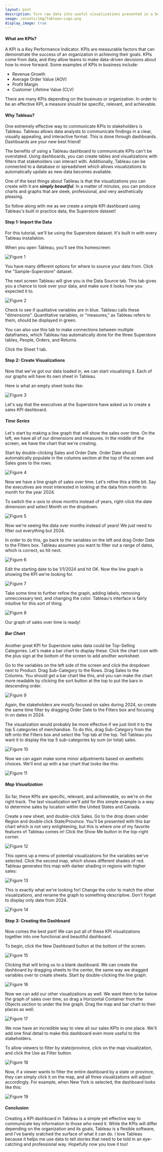 ```yaml
---
layout: post
description: Turn raw data into useful visualizations presented in a beautifully formatted dashboard for stakeholders to interact with.
image: /assets/img/Tableau-Logo.png
display_image: true
---
```


#### What are KPIs?

A KPI is a Key Performance Indicator. KPIs are measurable factors that can demonstrate the success of an organization in achieving their goals. KPIs come from data, and they allow teams to make data-driven decisions about how to move forward. Some examples of KPIs in business include:

- Revenue Growth
- Average Order Value (AOV)
- Profit Margin
- Customer Lifetime Value (CLV)

There are many KPIs depending on the businuss or organization. In order to be an effective KPI, a measure should be specific, relevant, and achievable.

#### Why Tableau?

One extremely effective way to communicate KPIs to stakeholders is Tableau. Tableau allows data analysts to communicate findings in a clear, visually appealing, and interactive format. This is done through dashboards. Dashboards are your new best friend!

The benefits of using a Tableau dashboard to communicate KPIs can't be overstated. Using dashboards, you can create tables and visualizations with filters that stakeholders can interact with. Additionally, Tableau can be connected to a database or spreadsheet which allows visualizations to automatically update as new data becomes available.

One of the best things about Tableau is that the visualizations you can create with it are ***simply beautiful***. In a matter of minutes, you can produce charts and graphs that are sleek, professional, and very aesthetically pleasing.

So follow along with me as we create a simple KPI dashboard using Tableau's built in practice data, the Superstore dataset!

#### Step 1: Import the Data

For this tutorial, we'll be using the Superstore dataset. It's built in with every Tableau installation.

When you open Tableau, you'll see this homescreen:

![Figure 1](https://sofiadscribner.github.io/insights-unlocked-blog/assets/img/tab-1.png)

You have many different options for where to source your data from. Click the "Sample-Superstore" dataset.

The next screen Tableau will give you is the Data Source tab. This tab gives you a chance to look over your data, and make sure it looks how you expected it to.

![Figure 2](https://sofiadscribner.github.io/insights-unlocked-blog/assets/img/tab-2.png)

Check to see if qualitative variables are in blue. Tableau calls these "dimensions". Quantitative variables, or "measures," as Tableau refers to them, should be displayed in green.

You can also use this tab to make connections between multiple dataframes, which Tableau has automatically done for the three Superstore tables, People, Orders, and Returns.

Click the Sheet 1 tab.

#### Step 2: Create Visualizations

Now that we've got our data loaded in, we can start visualizing it. Each of our graphs will have its own sheet in Tableau.

Here is what an empty sheet looks like:

![Figure 3](https://sofiadscribner.github.io/insights-unlocked-blog/assets/img/tab-3.png)

Let's say that the executives at the Superstore have asked us to create a sales KPI dashboard. 

##### Time Series

Let's start by making a line graph that will show the sales over time. On the left, we have all of our dimensions and measures. In the middle of the screen, we have the chart that we're creating.

Start by double-clicking Sales and Order Date. Order Date should automatically populate in the columns section at the top of the screen and Sales goes to the rows.

![Figure 4](https://sofiadscribner.github.io/insights-unlocked-blog/assets/img/tab-4.png)

Now we have a line graph of sales over time. Let's refine this a little bit. Say the executives are most interested in looking at the data from month to month for the year 2024.

To switch the x-axis to show months instead of years, right-click the date dimension and select Month on the dropdown.

![Figure 5](https://sofiadscribner.github.io/insights-unlocked-blog/assets/img/tab-5.png)

Now we're seeing the data over months instead of years! We just need to filter out everything but 2024.

In order to do this, go back to the variables on the left and drag Order Date to the Filters box. Tableau assumes you want to filter out a range of dates, which is correct, so hit next.

![Figure 6](https://sofiadscribner.github.io/insights-unlocked-blog/assets/img/tab-6.png)

Edit the starting date to be 1/1/2024 and hit OK. Now the line graph is showing the KPI we're looking for.

![Figure 7](https://sofiadscribner.github.io/insights-unlocked-blog/assets/img/tab-7.png)

Take some time to further refine the graph, adding labels, removing unneccessary text, and changing the color. Tableau's interface is fairly intuitive for this sort of thing.

![Figure 8](https://sofiadscribner.github.io/insights-unlocked-blog/assets/img/tab-8.png)

Our graph of sales over time is ready! 

##### Bar Chart

Another great KPI for Superstore sales data could be Top-Selling Categories. Let's make a bar chart to display these. Click the chart icon with the plus sign at the bottom of the screen to add another worksheet.

Go to the variables on the left side of the screen and click the dropdown next to Product. Drag Sub-Category to the Rows. Drag Sales to the Columns. You should get a bar chart like this, and you can make the chart more readable by clicking the sort button at the top to put the bars in descending order.

![Figure 9](https://sofiadscribner.github.io/insights-unlocked-blog/assets/img/tab-9.png)

Again, the stakeholders are mostly focused on sales during 2024, so create the same time filter by dragging Order Date to the Filters box and focusing in on dates in 2024.

The visualization would probably be more effective if we just limit it to the top 5 categories of merchandise. To do this, drag Sub-Category from the left onto the Filters box and select the Top tab at the top. Tell Tableau you want it to display the top 5 sub-categories by sum (or total) sales.

![Figure 10](https://sofiadscribner.github.io/insights-unlocked-blog/assets/img/tab-10.png)

Now we can again make some minor adjustments based on aesthetic choices. We'll end up with a bar chart that looks like this:

![Figure 11](https://sofiadscribner.github.io/insights-unlocked-blog/assets/img/tab-11.png)

##### Map Visualization

So far, these KPIs are specific, relevant, and achieveable, so we're on the right track. The last visualization we'll add for this simple example is a way to determine sales by location within the United States and Canada.

Create a new sheet, and double-click Sales. Go to the drop down under Region and double click State/Province. You'll be presented with this bar chart which is not very enlightening, but this is where one of my favorite features of Tableau comes in! Click the Show Me button in the top-right corner.

![Figure 12](https://sofiadscribner.github.io/insights-unlocked-blog/assets/img/tab-12.png)

 This opens up a menu of potential visualizations for the variables we've selected. Click the second map, which shows different shades of red. Tableau generates this map with darker shading in regions with higher sales:

![Figure 13](https://sofiadscribner.github.io/insights-unlocked-blog/assets/img/tab-13.png)

This is exactly what we're looking for! Change the color to match the other visualizations, and rename the graph to something descriptive. Don't forget to display only data from 2024.

![Figure 14](https://sofiadscribner.github.io/insights-unlocked-blog/assets/img/tab-14.png)

#### Step 3: Creating the Dashboard

Now comes the best part! We can put all of these KPI visualizations together into one functional and beautiful dashboard.

To begin, click the New Dashboard button at the bottom of the screen.

![Figure 15](https://sofiadscribner.github.io/insights-unlocked-blog/assets/img/tab-15.png)

Clicking that will bring us to a blank dashboard. We can create the dashboard by dragging sheets to the center, the same way we dragged variables over to create sheets. Start by double-clicking the line graph.

![Figure 16](https://sofiadscribner.github.io/insights-unlocked-blog/assets/img/tab-16.png)

Now we can add our other visualizations as well. We want them to be below the graph of sales over time, so drag a Horizontal Container from the Objects section to under the line graph. Drag the map and bar chart to their places as well.

![Figure 17](https://sofiadscribner.github.io/insights-unlocked-blog/assets/img/tab-17.png)

We now have an incredible way to view all our sales KPIs in one place. We'll add one final detail to make this dashboard even more useful to the stakeholders. 

To allow viewers to filter by state/province, click on the map visualization, and click the Use as Filter button.

![Figure 18](https://sofiadscribner.github.io/insights-unlocked-blog/assets/img/tab-18.png)

Now, if a viewer wants to filter the entire dashboard by a state or province, they can simply click it on the map, and all three visualizations will adjust accordingly. For example, when New York is selected, the dashboard looks like this:

![Figure 19](https://sofiadscribner.github.io/insights-unlocked-blog/assets/img/tab-19.png)

#### Conclusion

Creating a KPI dashboard in Tableau is a simple yet effective way to communicate key information to those who need it. While the KPIs will differ depending on the organization and its goals, Tableau is a flexible software, and I've barely sratched the surface of what it can do. I love Tableau because it helps me use data to tell stories that need to be told in an eye-catching and professional way. Hopefully now you love it too!